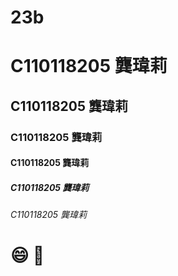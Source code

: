 # 23b
# C110118205 龔瑋莉
## C110118205 龔瑋莉
### C110118205 龔瑋莉
#### C110118205 龔瑋莉
##### C110118205 龔瑋莉
###### C110118205 龔瑋莉

# :smile: 🚴
